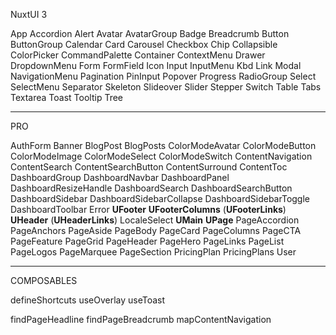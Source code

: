 NuxtUI 3

App
Accordion
Alert
Avatar
AvatarGroup
Badge
Breadcrumb
Button
ButtonGroup
Calendar
Card
Carousel
Checkbox
Chip
Collapsible
ColorPicker
CommandPalette
Container
ContextMenu
Drawer
DropdownMenu
Form
FormField
Icon
Input
InputMenu
Kbd
Link
Modal
NavigationMenu
Pagination
PinInput
Popover
Progress
RadioGroup
Select
SelectMenu
Separator
Skeleton
Slideover
Slider
Stepper
Switch
Table
Tabs
Textarea
Toast
Tooltip
Tree


------
PRO

AuthForm
Banner
BlogPost
BlogPosts
ColorModeAvatar
ColorModeButton
ColorModeImage
ColorModeSelect
ColorModeSwitch
ContentNavigation
ContentSearch
ContentSearchButton
ContentSurround
ContentToc
DashboardGroup
DashboardNavbar
DashboardPanel
DashboardResizeHandle
DashboardSearch
DashboardSearchButton
DashboardSidebar
DashboardSidebarCollapse
DashboardSidebarToggle
DashboardToolbar
Error
__UFooter__
__UFooterColumns__
(__UFooterLinks__)
__UHeader__
(__UHeaderLinks__)
LocaleSelect
__UMain__
__UPage__
PageAccordion
PageAnchors
PageAside
PageBody
PageCard
PageColumns
PageCTA
PageFeature
PageGrid
PageHeader
PageHero
PageLinks
PageList
PageLogos
PageMarquee
PageSection
PricingPlan
PricingPlans
User

------
COMPOSABLES

defineShortcuts
useOverlay
useToast


findPageHeadline
findPageBreadcrumb
mapContentNavigation
